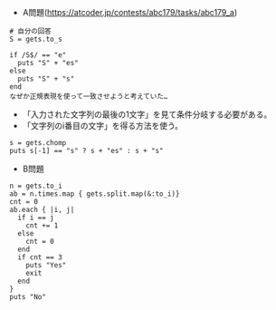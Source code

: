 - A問題(https://atcoder.jp/contests/abc179/tasks/abc179_a)

```
# 自分の回答
S = gets.to_s

if /S$/ == "e"
  puts "S" + "es"
else
  puts "S" + "s"
end
なぜか正規表現を使って一致させようと考えていた…
```

- 「入力された文字列の最後の1文字」を見て条件分岐する必要がある。
- 「文字列のi番目の文字」を得る方法を使う。

```
s = gets.chomp
puts s[-1] == "s" ? s + "es" : s + "s"
```

- B問題
```
n = gets.to_i
ab = n.times.map { gets.split.map(&:to_i)}
cnt = 0
ab.each { |i, j|
  if i == j
    cnt += 1
  else
    cnt = 0
  end
  if cnt == 3
    puts "Yes"
    exit
  end
}
puts "No"
```
